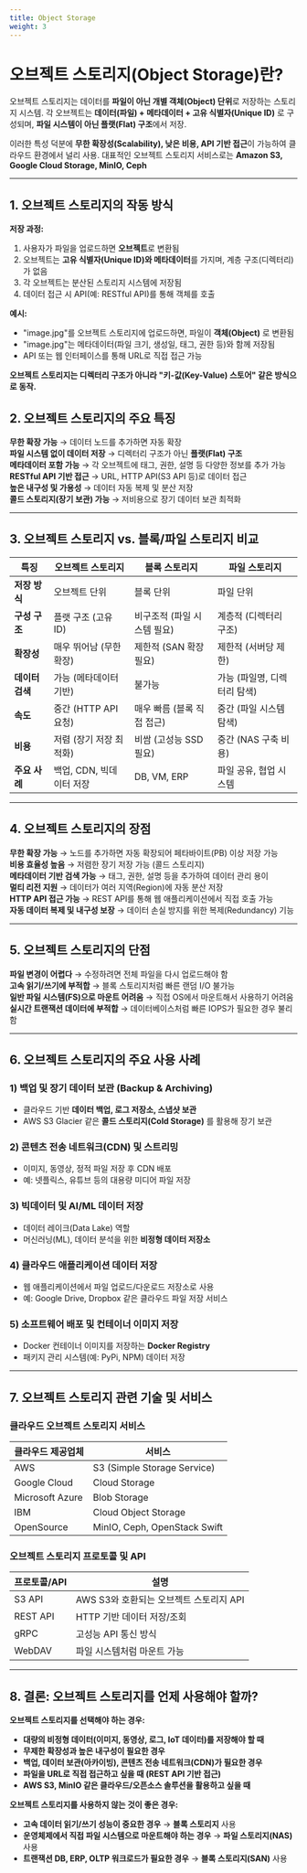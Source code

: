 ```yaml
---
title: Object Storage
weight: 3
---
```

# **오브젝트 스토리지(Object Storage)란?**  
오브젝트 스토리지는 데이터를 **파일이 아닌 개별 객체(Object) 단위**로 저장하는 스토리지 시스템. 각 오브젝트는 **데이터(파일) + 메타데이터 + 고유 식별자(Unique ID)** 로 구성되며, **파일 시스템이 아닌 플랫(Flat) 구조**에서 저장.  

이러한 특성 덕분에 **무한 확장성(Scalability), 낮은 비용, API 기반 접근**이 가능하여 클라우드 환경에서 널리 사용. 대표적인 오브젝트 스토리지 서비스로는 **Amazon S3, Google Cloud Storage, MinIO, Ceph**

---

## **1. 오브젝트 스토리지의 작동 방식**  
**저장 과정:**  
1. 사용자가 파일을 업로드하면 **오브젝트**로 변환됨  
2. 오브젝트는 **고유 식별자(Unique ID)와 메타데이터**를 가지며, 계층 구조(디렉터리)가 없음  
3. 각 오브젝트는 분산된 스토리지 시스템에 저장됨  
4. 데이터 접근 시 API(예: RESTful API)를 통해 객체를 호출  

**예시:**  
- "image.jpg"를 오브젝트 스토리지에 업로드하면, 파일이 **객체(Object)** 로 변환됨  
- "image.jpg"는 메타데이터(파일 크기, 생성일, 태그, 권한 등)와 함께 저장됨  
- API 또는 웹 인터페이스를 통해 URL로 직접 접근 가능  

**오브젝트 스토리지는 디렉터리 구조가 아니라 "키-값(Key-Value) 스토어" 같은 방식으로 동작.**


## **2. 오브젝트 스토리지의 주요 특징**  
**무한 확장 가능** → 데이터 노드를 추가하면 자동 확장  
**파일 시스템 없이 데이터 저장** → 디렉터리 구조가 아닌 **플랫(Flat) 구조**  
**메타데이터 포함 가능** → 각 오브젝트에 태그, 권한, 설명 등 다양한 정보를 추가 가능  
**RESTful API 기반 접근** → URL, HTTP API(S3 API 등)로 데이터 접근  
**높은 내구성 및 가용성** → 데이터 자동 복제 및 분산 저장  
**콜드 스토리지(장기 보관) 가능** → 저비용으로 장기 데이터 보관 최적화  

---

## **3. 오브젝트 스토리지 vs. 블록/파일 스토리지 비교**  
| **특징**         | **오브젝트 스토리지** | **블록 스토리지** | **파일 스토리지** |
|-----------------|----------------|----------------|----------------|
| **저장 방식**  | 오브젝트 단위 | 블록 단위 | 파일 단위 |
| **구성 구조**  | 플랫 구조 (고유 ID) | 비구조적 (파일 시스템 필요) | 계층적 (디렉터리 구조) |
| **확장성** | 매우 뛰어남 (무한 확장) | 제한적 (SAN 확장 필요) | 제한적 (서버당 제한) |
| **데이터 검색** | 가능 (메타데이터 기반) | 불가능 | 가능 (파일명, 디렉터리 탐색) |
| **속도** | 중간 (HTTP API 요청) | 매우 빠름 (블록 직접 접근) | 중간 (파일 시스템 탐색) |
| **비용** | 저렴 (장기 저장 최적화) | 비쌈 (고성능 SSD 필요) | 중간 (NAS 구축 비용) |
| **주요 사례** | 백업, CDN, 빅데이터 저장 | DB, VM, ERP | 파일 공유, 협업 시스템 |

---

## **4. 오브젝트 스토리지의 장점**
**무한 확장 가능** → 노드를 추가하면 자동 확장되어 페타바이트(PB) 이상 저장 가능  
**비용 효율성 높음** → 저렴한 장기 저장 가능 (콜드 스토리지)  
**메타데이터 기반 검색 가능** → 태그, 권한, 설명 등을 추가하여 데이터 관리 용이  
**멀티 리전 지원** → 데이터가 여러 지역(Region)에 자동 분산 저장  
**HTTP API 접근 가능** → REST API를 통해 웹 애플리케이션에서 직접 호출 가능  
**자동 데이터 복제 및 내구성 보장** → 데이터 손실 방지를 위한 복제(Redundancy) 기능  

---

## **5. 오브젝트 스토리지의 단점**
**파일 변경이 어렵다** → 수정하려면 전체 파일을 다시 업로드해야 함  
**고속 읽기/쓰기에 부적합** → 블록 스토리지처럼 빠른 랜덤 I/O 불가능  
**일반 파일 시스템(FS)으로 마운트 어려움** → 직접 OS에서 마운트해서 사용하기 어려움  
**실시간 트랜잭션 데이터에 부적합** → 데이터베이스처럼 빠른 IOPS가 필요한 경우 불리함  

---

## **6. 오브젝트 스토리지의 주요 사용 사례**
### 1) 백업 및 장기 데이터 보관 (Backup & Archiving)
- 클라우드 기반 **데이터 백업, 로그 저장소, 스냅샷 보관**  
- AWS S3 Glacier 같은 **콜드 스토리지(Cold Storage)** 를 활용해 장기 보관  

### 2) 콘텐츠 전송 네트워크(CDN) 및 스트리밍
- 이미지, 동영상, 정적 파일 저장 후 CDN 배포  
- 예: 넷플릭스, 유튜브 등의 대용량 미디어 파일 저장  

### 3) 빅데이터 및 AI/ML 데이터 저장
- 데이터 레이크(Data Lake) 역할  
- 머신러닝(ML), 데이터 분석을 위한 **비정형 데이터 저장소**  

### 4) 클라우드 애플리케이션 데이터 저장
- 웹 애플리케이션에서 파일 업로드/다운로드 저장소로 사용  
- 예: Google Drive, Dropbox 같은 클라우드 파일 저장 서비스  

### 5) 소프트웨어 배포 및 컨테이너 이미지 저장
- Docker 컨테이너 이미지를 저장하는 **Docker Registry**  
- 패키지 관리 시스템(예: PyPi, NPM) 데이터 저장  

---

## **7. 오브젝트 스토리지 관련 기술 및 서비스**
### 클라우드 오브젝트 스토리지 서비스
| **클라우드 제공업체** | **서비스** |
|----------------|-------------|
| AWS | S3 (Simple Storage Service) |
| Google Cloud | Cloud Storage |
| Microsoft Azure | Blob Storage |
| IBM | Cloud Object Storage |
| OpenSource | MinIO, Ceph, OpenStack Swift |

### 오브젝트 스토리지 프로토콜 및 API
| **프로토콜/API** | **설명** |
|-----------------|----------------------------|
| S3 API | AWS S3와 호환되는 오브젝트 스토리지 API |
| REST API | HTTP 기반 데이터 저장/조회 |
| gRPC | 고성능 API 통신 방식 |
| WebDAV | 파일 시스템처럼 마운트 가능 |

---

## **8. 결론: 오브젝트 스토리지를 언제 사용해야 할까?**
**오브젝트 스토리지를 선택해야 하는 경우:**  
- **대량의 비정형 데이터(이미지, 동영상, 로그, IoT 데이터)를 저장해야 할 때**  
- **무제한 확장성과 높은 내구성이 필요한 경우**  
- **백업, 데이터 보관(아카이빙), 콘텐츠 전송 네트워크(CDN)가 필요한 경우**  
- **파일을 URL로 직접 접근하고 싶을 때 (REST API 기반 접근)**  
- **AWS S3, MinIO 같은 클라우드/오픈소스 솔루션을 활용하고 싶을 때**  

**오브젝트 스토리지를 사용하지 않는 것이 좋은 경우:**  
- **고속 데이터 읽기/쓰기 성능이 중요한 경우** → **블록 스토리지** 사용  
- **운영체제에서 직접 파일 시스템으로 마운트해야 하는 경우** → **파일 스토리지(NAS)** 사용  
- **트랜잭션 DB, ERP, OLTP 워크로드가 필요한 경우** → **블록 스토리지(SAN)** 사용  
